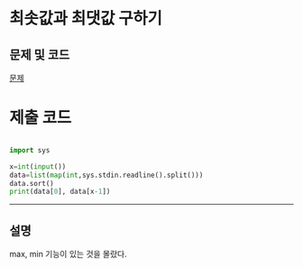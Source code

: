 최솟값과 최댓값 구하기
=======

문제 및 코드
-----
[문제](https://www.acmicpc.net/problem/10818)




# 제출 코드

``` python

import sys

x=int(input())
data=list(map(int,sys.stdin.readline().split()))
data.sort()
print(data[0], data[x-1])


```


- - - - - 

설명
------
max, min 기능이 있는 것을 몰랐다.
